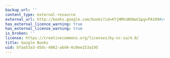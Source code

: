 ```yaml
---
backup_url: ''
content_type: external-resource
external_url: http://books.google.com/books?id=KYjHMVuNOAwC&pg=PA109#v=onepage
has_external_licence_warning: true
has_external_license_warning: true
is_broken: ''
license: https://creativecommons.org/licenses/by-nc-sa/4.0/
title: Google Books
uid: bfaa53a3-d5dc-4062-abd4-6c0ee153a195
---
```


